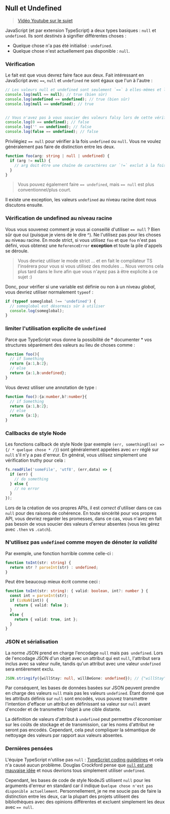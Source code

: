 ## Null et Undefined

> [Vidéo Youtube sur le sujet](https://www.youtube.com/watch?v=kaUfBNzuUAI)

JavaScript (et par extension TypeScript) a deux types basiques : `null` et `undefined`. Ils sont *destinés* à signifier différentes choses :

* Quelque chose n'a pas été initialisé : `undefined`.
* Quelque chose n'est actuellement pas disponible : `null`.


### Vérification

Le fait est que vous devrez faire face aux deux. Fait intéressant en JavaScript avec `==`, `null` et `undefined` ne sont égaux que l'un à l'autre :

```ts
// Les valeurs null et undefined sont seulement `==` à elles-mêmes et l'une pour l'autre :
console.log(null == null); // true (bien sûr)
console.log(undefined == undefined); // true (bien sûr)
console.log(null == undefined); // true


// Vous n'avez pas à vous soucier des valeurs falsy lors de cette vérification
console.log(0 == undefined); // false
console.log('' == undefined); // false
console.log(false == undefined); // false
```
Privilégiez `== null` pour vérifier à la fois `undefined` ou `null`. Vous ne voulez généralement pas faire de distinction entre les deux.

```ts
function foo(arg: string | null | undefined) {
  if (arg != null) {
    // arg doit être une chaîne de caractères car `!=` exclut à la fois null et undefined.
  }
}
```

> Vous pouvez également faire `== undefined`, mais `== null` est plus conventionnel/plus court.

Il existe une exception, les valeurs `undefined` au niveau racine dont nous discutons ensuite.

### Vérification de undefined au niveau racine 

Vous vous souvenez comment je vous ai conseillé d'utiliser `== null` ? Bien sûr que oui (puisque je viens de le dire ^). Ne l'utilisez pas pour les choses au niveau racine. En mode strict, si vous utilisez `foo` et que `foo` n'est pas défini, vous obtenez une `ReferenceError` **exception** et toute la pile d'appels se déroule.

> Vous devriez utiliser le mode strict ... et en fait le compilateur TS l'insérera pour vous si vous utilisez des modules ... Nous verrons cela plus tard dans le livre afin que vous n'ayez pas à être explicite à ce sujet :)

Donc, pour vérifier si une variable est définie ou non à un niveau *global*, vous devriez utiliser normalement `typeof` :

```ts
if (typeof someglobal !== 'undefined') {
  // someglobal est désormais sûr à utiliser
  console.log(someglobal);
}
```

### limiter l'utilisation explicite de `undefined`
Parce que TypeScript vous donne la possibilité de * documenter * vos structures séparément des valeurs au lieu de choses comme :
```ts
function foo(){
  // if Something
  return {a:1,b:2};
  // else
  return {a:1,b:undefined};
}
```
Vous devez utiliser une annotation de type :
```ts
function foo():{a:number,b?:number}{
  // if Something
  return {a:1,b:2};
  // else
  return {a:1};
}
```

### Callbacks de style Node
Les fonctions callback de style Node (par exemple `(err, somethingElse) => {/ * quelque chose * /}`) sont généralement appelées avec `err` réglé sur `null` s'il n'y a pas d'erreur. En général, vous utilisez simplement une vérification truthy pour cela :

```ts
fs.readFile('someFile', 'utf8', (err,data) => {
  if (err) {
    // do something
  } else {
    // no error
  }
});
```
Lors de la création de vos propres APIs, il est *correct* d'utiliser dans ce cas `null` pour des raisons de cohérence. En toute sincérité pour vos propres API, vous devriez regarder les promesses, dans ce cas, vous n'avez en fait pas besoin de vous soucier des valeurs d'erreur absentes (vous les gérez avec `.then` vs `.catch`).

### N'utilisez pas `undefined` comme moyen de dénoter *la validité*

Par exemple, une fonction horrible comme celle-ci :

```ts
function toInt(str: string) {
  return str ? parseInt(str) : undefined;
}
```
Peut être beaucoup mieux écrit comme ceci :
```ts
function toInt(str: string): { valid: boolean, int?: number } {
  const int = parseInt(str);
  if (isNaN(int)) {
    return { valid: false };
  }
  else {
    return { valid: true, int };
  }
}
```

### JSON et sérialisation

La norme JSON prend en charge l'encodage `null` mais pas` undefined`. Lors de l'encodage JSON d'un objet avec un attribut qui est `null`, l'attribut sera inclus avec sa valeur nulle, tandis qu'un attribut avec une valeur `undefined` sera entièrement exclu.

```ts
JSON.stringify({willStay: null, willBeGone: undefined}); // {"willStay":null}
```

Par conséquent, les bases de données basées sur JSON peuvent prendre en charge des valeurs `null` mais pas les valeurs `undefined`. Étant donné que les attributs définis sur `null` sont encodés, vous pouvez transmettre l'intention d'effacer un attribut en définissant sa valeur sur `null` avant d'encoder et de transmettre l'objet à une cible distante.

La définition de valeurs d'attribut à `undefined` peut permettre d'économiser sur les coûts de stockage et de transmission, car les noms d'attribut ne seront pas encodés. Cependant, cela peut compliquer la sémantique de nettoyage des valeurs par rapport aux valeurs absentes.

### Dernières pensées
L'équipe TypeScript n'utilise pas `null` : [TypeScript coding guidelines](https://github.com/Microsoft/TypeScript/wiki/Coding-guidelines#null-and-undefined) et cela n'a causé aucun problème. Douglas Crockford pense que [`null` est une mauvaise idée](https://www.youtube.com/watch?v=PSGEjv3Tqo0&feature=youtu.be&t=9m21s) et nous devrions tous simplement utiliser `undefined`.

Cependant, les bases de code de style NodeJS utilisent `null` pour les arguments d'erreur en standard car il indique `Quelque chose n'est pas disponible actuellement`. Personnellement, je ne me soucie pas de faire la distinction entre les deux, car la plupart des projets utilisent des bibliothèques avec des opinions différentes et excluent simplement les deux avec `== null`.
